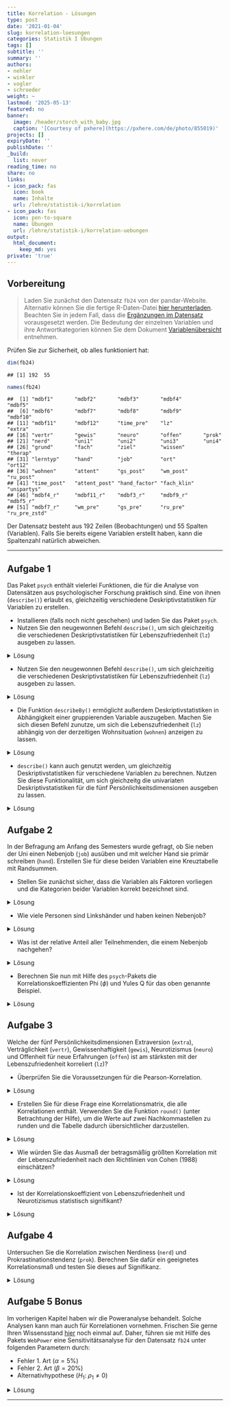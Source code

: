 ```yaml
---
title: Korrelation - Lösungen
type: post
date: '2021-01-04'
slug: korrelation-loesungen
categories: Statistik I Übungen
tags: []
subtitle: ''
summary: ''
authors:
- nehler
- winkler
- vogler
- schroeder
weight: ~
lastmod: '2025-05-13'
featured: no
banner:
  image: /header/storch_with_baby.jpg
  caption: '[Courtesy of pxhere](https://pxhere.com/de/photo/855019)'
projects: []
expiryDate: ''
publishDate: ''
_build:
  list: never
reading_time: no
share: no
links:
- icon_pack: fas
  icon: book
  name: Inhalte
  url: /lehre/statistik-i/korrelation
- icon_pack: fas
  icon: pen-to-square
  name: Übungen
  url: /lehre/statistik-i/korrelation-uebungen
output:
  html_document:
    keep_md: yes
private: 'true'
---
```




## Vorbereitung



> Laden Sie zunächst den Datensatz `fb24` von der pandar-Website. Alternativ können Sie die fertige R-Daten-Datei [<i class="fas fa-download"></i> hier herunterladen](/daten/fb24.rda). Beachten Sie in jedem Fall, dass die [Ergänzungen im Datensatz](/lehre/statistik-i/korrelation/#prep) vorausgesetzt werden. Die Bedeutung der einzelnen Variablen und ihre Antwortkategorien können Sie dem Dokument [Variablenübersicht](/lehre/statistik-i/variablen.pdf) entnehmen.

Prüfen Sie zur Sicherheit, ob alles funktioniert hat: 


```r
dim(fb24)
```

```
## [1] 192  55
```

```r
names(fb24)
```

```
##  [1] "mdbf1"       "mdbf2"       "mdbf3"       "mdbf4"       "mdbf5"      
##  [6] "mdbf6"       "mdbf7"       "mdbf8"       "mdbf9"       "mdbf10"     
## [11] "mdbf11"      "mdbf12"      "time_pre"    "lz"          "extra"      
## [16] "vertr"       "gewis"       "neuro"       "offen"       "prok"       
## [21] "nerd"        "uni1"        "uni2"        "uni3"        "uni4"       
## [26] "grund"       "fach"        "ziel"        "wissen"      "therap"     
## [31] "lerntyp"     "hand"        "job"         "ort"         "ort12"      
## [36] "wohnen"      "attent"      "gs_post"     "wm_post"     "ru_post"    
## [41] "time_post"   "attent_post" "hand_factor" "fach_klin"   "unipartys"  
## [46] "mdbf4_r"     "mdbf11_r"    "mdbf3_r"     "mdbf9_r"     "mdbf5_r"    
## [51] "mdbf7_r"     "wm_pre"      "gs_pre"      "ru_pre"      "ru_pre_zstd"
```

Der Datensatz besteht aus 192 Zeilen (Beobachtungen) und 55 Spalten (Variablen). Falls Sie bereits eigene Variablen erstellt haben, kann die Spaltenzahl natürlich abweichen.


***

## Aufgabe 1

Das Paket `psych` enthält vielerlei Funktionen, die für die Analyse von Datensätzen aus psychologischer Forschung praktisch sind. Eine von ihnen (`describe()`) erlaubt es, gleichzeitig verschiedene Deskriptivstatistiken für Variablen zu erstellen.

  * Installieren (falls noch nicht geschehen) und laden Sie das Paket `psych`.
  * Nutzen Sie den neugewonnen Befehl `describe()`, um sich gleichzeitig die verschiedenen Deskriptivstatistiken für Lebenszufriedenheit (`lz`) ausgeben zu lassen.

<details>

<summary>Lösung</summary>


```r
# Paket installieren
install.packages('psych')
```


```r
# Paket laden
library(psych)
```

</details>

-   Nutzen Sie den neugewonnen Befehl `describe()`, um sich gleichzeitig die verschiedenen Deskriptivstatistiken für Lebenszufriedenheit (`lz`) ausgeben zu lassen.

<details>

<summary>Lösung</summary>


```r
describe(fb24$lz)
```

```
##    vars   n mean   sd median trimmed  mad min max range  skew kurtosis   se
## X1    1 191 4.92 1.15      5    4.98 1.19   2   7     5 -0.43    -0.41 0.08
```

</details>

  * Die Funktion `describeBy()` ermöglicht außerdem Deskriptivstatistiken in Abhängigkeit einer gruppierenden Variable auszugeben. Machen Sie sich diesen Befehl zunutze, um sich die Lebenszufriedenheit (`lz`) abhängig von der derzeitigen Wohnsituation (`wohnen`) anzeigen zu lassen.

<details>

<summary>Lösung</summary>


```r
describeBy(fb24$lz, group = fb24$wohnen)
```

```
## 
##  Descriptive statistics by group 
## group: WG
##    vars  n mean   sd median trimmed  mad min max range  skew kurtosis   se
## X1    1 62 5.03 1.09      5    5.06 1.19 2.4   7   4.6 -0.21    -0.55 0.14
## ---------------------------------------------------------------- 
## group: bei Eltern
##    vars  n mean   sd median trimmed  mad min max range  skew kurtosis   se
## X1    1 60 5.06 1.14    5.3    5.15 1.19   2   7     5 -0.67    -0.28 0.15
## ---------------------------------------------------------------- 
## group: alleine
##    vars  n mean   sd median trimmed  mad min max range  skew kurtosis   se
## X1    1 45 4.48 1.27    4.6    4.51 1.48   2 6.8   4.8 -0.17    -0.95 0.19
## ---------------------------------------------------------------- 
## group: sonstiges
##    vars  n mean   sd median trimmed  mad min max range  skew kurtosis  se
## X1    1 22 5.14 0.95      5    5.16 0.89 2.8 6.8     4 -0.23    -0.27 0.2
```

</details>

-   `describe()` kann auch genutzt werden, um gleichzeitig Deskriptivstatistiken für verschiedene Variablen zu berechnen. Nutzen Sie diese Funktionalität, um sich gleichzeitg die univariaten Deskriptivstatistiken für die fünf Persönlichkeitsdimensionen ausgeben zu lassen.

<details>

<summary>Lösung</summary>


```r
describe(fb24[,c("extra","vertr","gewis","neuro","offen")])
```

```
##       vars   n mean   sd median trimmed  mad min max range  skew kurtosis   se
## extra    1 191 3.28 1.02    3.5    3.31 1.48 1.0   5   4.0 -0.28    -0.79 0.07
## vertr    2 191 3.48 0.82    3.5    3.51 0.74 1.0   5   4.0 -0.38     0.11 0.06
## gewis    3 191 3.49 0.89    3.5    3.50 0.74 1.5   5   3.5 -0.13    -0.80 0.06
## neuro    4 191 3.41 0.95    3.5    3.43 0.74 1.0   5   4.0 -0.25    -0.53 0.07
## offen    5 191 3.81 0.98    4.0    3.91 0.74 1.0   5   4.0 -0.80    -0.07 0.07
```

</details>



## Aufgabe 2

In der Befragung am Anfang des Semesters wurde gefragt, ob Sie neben der Uni einen Nebenjob (`job`) ausüben und mit welcher Hand sie primär schreiben (`hand`). Erstellen Sie für diese beiden Variablen eine Kreuztabelle mit Randsummen.

  * Stellen Sie zunächst sicher, dass die Variablen als Faktoren vorliegen und die Kategorien beider Variablen korrekt bezeichnet sind. 
  
<details>

<summary>Lösung</summary>

Zunächst können wir überprüfen, ob die Variablen als Faktor vorliegen.


```r
#Labels
is.factor(fb24$job)
```

```
## [1] TRUE
```

```r
is.factor(fb24$hand)
```

```
## [1] FALSE
```

Wenn Sie die Datensatzvorbereitung aus dem Skript kopiert haben, sollte die Variable `job` bereits ein Faktor sein.
Die Variable `hand` jedoch nicht. Dies müssen wir ändern.


```r
fb24$hand <- factor(fb24$hand,
                    levels = c(1, 2),
                    labels = c("links", "rechts"))
```

Für den Fall, dass die Variable `job` noch nicht als Faktor im Datensatz vorliegt, kann folgender Code durchgeführt werden. Achten Sie aber drauf, dass dieser Befehl auf eine Variable nicht angewendet werden sollte, wenn diese bereits ein Faktor ist. Ansonsten kommt es zu dem Fehler, dass die Variable keine Informationen mehr enthält.


```r
fb24$job <- factor(fb24$job, levels = c(1, 2),
  labels = c('nein', 'ja'))
```

Die Variablen sehen dann folgendermaßen aus.


```r
str(fb24$job)
```

```
##  Factor w/ 2 levels "nein","ja": 2 1 2 1 1 1 1 1 2 2 ...
```

```r
str(fb24$hand)
```

```
##  Factor w/ 2 levels "links","rechts": 1 2 2 2 2 2 2 2 1 2 ...
```

</details>

-   Wie viele Personen sind Linkshänder und haben keinen Nebenjob?

<details>

<summary>Lösung</summary>


```r
# Kreuztabelle absolut
tab <- table(fb24$hand, fb24$job)
addmargins(tab)
```

```
##         
##          nein  ja Sum
##   links    13  10  23
##   rechts  108  56 164
##   Sum     121  66 187
```

13 Personen schreiben primär mit der linken Hand und haben keinen Nebenjob.

</details>

-   Was ist der relative Anteil aller Teilnehmenden, die einem Nebenjob nachgehen?

<details>

<summary>Lösung</summary>


```r
# Relative Häufigkeiten, mit Randsummen
addmargins(prop.table(tab))
```

```
##         
##                nein         ja        Sum
##   links  0.06951872 0.05347594 0.12299465
##   rechts 0.57754011 0.29946524 0.87700535
##   Sum    0.64705882 0.35294118 1.00000000
```

35.29% aller Teilnehmenden gehen einer Nebentätigkeit nach.

</details>

-   Berechnen Sie nun mit Hilfe des `psych`-Pakets die Korrelationskoeffizienten Phi ($\phi$) und Yules Q für das oben genannte Beispiel.

<details>

<summary>Lösung</summary>


```r
phi(tab, digits = 3)
```

```
## [1] -0.064
```

```r
Yule(tab) |> round(digits = 3) #da die Yule()-Funktion nicht direkt runden kann geben wir das Ergebnis an die round()-Funktion weiter
```

```
## [1] -0.195
```

Beide Koeffizienten sprechen für eine wenn überhaupt schwache Korrelation.

</details>


## Aufgabe 3

Welche der fünf Persönlichkeitsdimensionen Extraversion (`extra`), Verträglichkeit (`vertr`), Gewissenhaftigkeit (`gewis`), Neurotizismus (`neuro`) und Offenheit für neue Erfahrungen (`offen`) ist am stärksten mit der Lebenszufriedenheit korreliert (`lz`)?

  * Überprüfen Sie die Voraussetzungen für die Pearson-Korrelation.


<details>

<summary>Lösung</summary>

**Voraussetzungen Pearson-Korrelation:**

1.  Skalenniveau: intervallskalierte Daten $\rightarrow$ ok\
2.  Linearität: Zusammenhang muss linear sein $\rightarrow$ Grafische überprüfung (Scatterplot)


```r
# Scatterplot
plot(fb24$extra, fb24$lz, 
  xlim = c(0, 6), ylim = c(0, 7), pch = 19)
```

![](/korrelation-loesungen_files/unnamed-chunk-15-1.png)<!-- -->

```r
plot(fb24$vertr, fb24$lz, 
  xlim = c(0, 6), ylim = c(0, 7), pch = 19)
```

![](/korrelation-loesungen_files/unnamed-chunk-15-2.png)<!-- -->

```r
plot(fb24$gewis, fb24$lz, 
  xlim = c(0, 6), ylim = c(0, 7), pch = 19)
```

![](/korrelation-loesungen_files/unnamed-chunk-15-3.png)<!-- -->

```r
plot(fb24$neuro, fb24$lz, 
  xlim = c(0, 6), ylim = c(0, 7), pch = 19)
```

![](/korrelation-loesungen_files/unnamed-chunk-15-4.png)<!-- -->

```r
plot(fb24$offen, fb24$lz, 
  xlim = c(0, 6), ylim = c(0, 7), pch = 19)
```

![](/korrelation-loesungen_files/unnamed-chunk-15-5.png)<!-- -->

Die fünf Scatterplots lassen allesamt auf einen linearen Zusammenhang zwischen den Variablen schließen.

3.  Normalverteilung $\rightarrow$ QQ-Plot, Histogramm oder Shapiro-Wilk-Test


```r
#QQ
qqnorm(fb24$extra)
qqline(fb24$extra)
```

![](/korrelation-loesungen_files/unnamed-chunk-16-1.png)<!-- -->

```r
qqnorm(fb24$vertr)
qqline(fb24$vertr)
```

![](/korrelation-loesungen_files/unnamed-chunk-16-2.png)<!-- -->

```r
qqnorm(fb24$gewis)
qqline(fb24$gewis)
```

![](/korrelation-loesungen_files/unnamed-chunk-16-3.png)<!-- -->

```r
qqnorm(fb24$neuro)
qqline(fb24$neuro)
```

![](/korrelation-loesungen_files/unnamed-chunk-16-4.png)<!-- -->

```r
qqnorm(fb24$offen)
qqline(fb24$offen)
```

![](/korrelation-loesungen_files/unnamed-chunk-16-5.png)<!-- -->

```r
qqnorm(fb24$lz)
qqline(fb24$lz)
```

![](/korrelation-loesungen_files/unnamed-chunk-16-6.png)<!-- -->

```r
#Histogramm
hist(fb24$extra, prob = TRUE, ylim = c(0, 1))
curve(dnorm(x, mean = mean(fb24$extra, na.rm = TRUE), sd = sd(fb24$extra, na.rm = TRUE)), col = "#00618F", add = TRUE)  
```

![](/korrelation-loesungen_files/unnamed-chunk-16-7.png)<!-- -->

```r
hist(fb24$vertr, prob = TRUE, ylim = c(0, 1))
curve(dnorm(x, mean = mean(fb24$vertr, na.rm = TRUE), sd = sd(fb24$vertr, na.rm = TRUE)), col = "#00618F", add = TRUE)  
```

![](/korrelation-loesungen_files/unnamed-chunk-16-8.png)<!-- -->

```r
hist(fb24$gewis, prob = TRUE, ylim = c(0, 1))
curve(dnorm(x, mean = mean(fb24$gewis, na.rm = TRUE), sd = sd(fb24$gewis, na.rm = TRUE)), col = "#00618F", add = TRUE)  
```

![](/korrelation-loesungen_files/unnamed-chunk-16-9.png)<!-- -->

```r
hist(fb24$neuro, prob = TRUE, ylim = c(0, 1))
curve(dnorm(x, mean = mean(fb24$neuro, na.rm = TRUE), sd = sd(fb24$neuro, na.rm = TRUE)), col = "#00618F", add = TRUE)  
```

![](/korrelation-loesungen_files/unnamed-chunk-16-10.png)<!-- -->

```r
hist(fb24$offen, prob = TRUE, ylim = c(0, 1))
curve(dnorm(x, mean = mean(fb24$offen, na.rm = TRUE), sd = sd(fb24$offen, na.rm = TRUE)), col = "#00618F", add = TRUE)  
```

![](/korrelation-loesungen_files/unnamed-chunk-16-11.png)<!-- -->

```r
hist(fb24$lz, prob = TRUE, ylim = c(0, 1))
curve(dnorm(x, mean = mean(fb24$lz, na.rm = TRUE), sd = sd(fb24$lz, na.rm = TRUE)), col = "#00618F", add = TRUE)  
```

![](/korrelation-loesungen_files/unnamed-chunk-16-12.png)<!-- -->

```r
#Shapiro
shapiro.test(fb24$extra)
```

```
## 
## 	Shapiro-Wilk normality test
## 
## data:  fb24$extra
## W = 0.9514, p-value = 4.187e-06
```

```r
shapiro.test(fb24$vertr)
```

```
## 
## 	Shapiro-Wilk normality test
## 
## data:  fb24$vertr
## W = 0.95457, p-value = 8.51e-06
```

```r
shapiro.test(fb24$gewis)
```

```
## 
## 	Shapiro-Wilk normality test
## 
## data:  fb24$gewis
## W = 0.95223, p-value = 5.029e-06
```

```r
shapiro.test(fb24$neuro)
```

```
## 
## 	Shapiro-Wilk normality test
## 
## data:  fb24$neuro
## W = 0.95921, p-value = 2.523e-05
```

```r
shapiro.test(fb24$offen)
```

```
## 
## 	Shapiro-Wilk normality test
## 
## data:  fb24$offen
## W = 0.90621, p-value = 1.225e-09
```

```r
shapiro.test(fb24$lz)
```

```
## 
## 	Shapiro-Wilk normality test
## 
## data:  fb24$lz
## W = 0.97398, p-value = 0.001257
```

$p < \alpha$ $\rightarrow$ H1: Normalverteilung kann für alle Variablen nicht angenommen werden. Somit ist diese Voraussetzung für alle Variablen verletzt. Daher sollten wir fortlaufend die Rangkorrelation nach Spearman nutzen.

</details>

-   Erstellen Sie für diese Frage eine Korrelationsmatrix, die alle Korrelationen enthält. Verwenden Sie die Funktion `round()` (unter Betrachtung der Hilfe), um die Werte auf zwei Nachkommastellen zu runden und die Tabelle dadurch übersichtlicher darzustellen.

<details>
<summary>Lösung</summary>


```r
# Korrelationstabelle erstellen und runden
cor_mat <- round(cor(fb24[,c('lz', 'extra', 'vertr', 'gewis', 'neuro', 'offen')],
                     use = 'pairwise',
                     method = 'spearman'),3)
cor_mat
```

```
##           lz  extra  vertr  gewis  neuro  offen
## lz     1.000  0.408  0.168  0.270 -0.412  0.080
## extra  0.408  1.000  0.147  0.067 -0.337  0.047
## vertr  0.168  0.147  1.000 -0.012 -0.099  0.086
## gewis  0.270  0.067 -0.012  1.000 -0.115 -0.083
## neuro -0.412 -0.337 -0.099 -0.115  1.000  0.028
## offen  0.080  0.047  0.086 -0.083  0.028  1.000
```


</details>

-   Wie würden Sie das Ausmaß der betragsmäßig größten Korrelation mit der Lebenszufriedenheit nach den Richtlinien von Cohen (1988) einschätzen?

<details>

<summary>Lösung</summary>

Die betragsmäßig größte Korrelation mit der Lebenszufriedenheit hat der Neurotizismus. Nach den Richtlinien ist dieser mit 0.27 einem negativen mittleren Effekt, der ungefähr 0.3 beträgt, zuzuordnen.

</details>

-   Ist der Korrelationskoeffizient von Lebenszufriedenheit und Neurotizismus statistisch signifikant?

<details>

<summary>Lösung</summary>


```r
cor.test(fb24$lz, fb24$neuro, 
         alternative = "two.sided", 
         method = "spearman",       
         use = "pairwise") 
```

```
## Warning in cor.test.default(fb24$lz, fb24$neuro, alternative = "two.sided", : Kann
## exakten p-Wert bei Bindungen nicht berechnen
```

```
## 
## 	Spearman's rank correlation rho
## 
## data:  fb24$lz and fb24$neuro
## S = 1640303, p-value = 3.038e-09
## alternative hypothesis: true rho is not equal to 0
## sample estimates:
##        rho 
## -0.4124959
```

$p < \alpha$ $\rightarrow$ H1. Die Korrelation ist mit einer Irrtumswahrscheinlichkeit von 5% signifikant von 0 verschieden.

</details>

## Aufgabe 4

Untersuchen Sie die Korrelation zwischen Nerdiness (`nerd`) und Prokrastinationstendenz (`prok`). Berechnen Sie dafür ein geeignetes Korrelationsmaß und testen Sie dieses auf Signifikanz.

<details>

<summary>Lösung</summary>

Um das geeignete Korrelationsmaß zu bestimmen überprüfen wir zunächst die Vorrausetzungen der Pearson-Korrelation:

1.  Skalenniveau: intervallskalierte Daten $\rightarrow$ ok\
2.  Linearität: Zusammenhang muss linear sein $\rightarrow$ Grafische überprüfung (Scatterplot)


```r
# Scatterplot
plot(fb24$nerd, fb24$prok, 
  xlim = c(0, 6), ylim = c(0, 7), pch = 19)
```

![](/korrelation-loesungen_files/unnamed-chunk-19-1.png)<!-- -->

Es ist kein klarer linearer Zusammenhang zwischen `nerd` und `prok` zu erkennen.
Gleichzeitig ist keine andere Art des Zusammenhangs (polynomial, exponentiell etc.) offensichtlich. Daher gehen wir für diese Aufgabe, um im Rahmen des Erstsemester Statistik Praktikums zu bleiben, davon aus dass die Vorraussetzung der Linearität erfüllt ist.  

3.  Normalverteilung $\rightarrow$ QQ-Plot, Histogramm oder Shapiro-Wilk Test


```r
#Car-Paket laden
library(car)
```


```r
#QQ-Plot
qqPlot(fb24$nerd)
```

![](/korrelation-loesungen_files/unnamed-chunk-21-1.png)<!-- -->

```
## [1] 148 192
```

```r
qqPlot(fb24$prok)
```

![](/korrelation-loesungen_files/unnamed-chunk-21-2.png)<!-- -->

```
## [1] 109 169
```

```r
#Histogramm
hist(fb24$nerd, prob = TRUE, ylim = c(0, 1))
curve(dnorm(x, mean = mean(fb24$nerd, na.rm = TRUE), sd = sd(fb24$nerd, na.rm = TRUE)), col = "#00618F", add = TRUE)  
```

![](/korrelation-loesungen_files/unnamed-chunk-21-3.png)<!-- -->

```r
hist(fb24$prok, prob = TRUE, ylim = c(0, 1))
curve(dnorm(x, mean = mean(fb24$prok, na.rm = TRUE), sd = sd(fb24$prok, na.rm = TRUE)), col = "#00618F", add = TRUE)
```

![](/korrelation-loesungen_files/unnamed-chunk-21-4.png)<!-- -->

```r
#Shapiro-Wilk Test
shapiro.test(fb24$nerd) #signifikant
```

```
## 
## 	Shapiro-Wilk normality test
## 
## data:  fb24$nerd
## W = 0.98363, p-value = 0.02579
```

```r
shapiro.test(fb24$prok) #signifikant
```

```
## 
## 	Shapiro-Wilk normality test
## 
## data:  fb24$prok
## W = 0.97531, p-value = 0.001926
```

Auf Basis der zwei graphischen und dem inferenzstatistischen Verfahren kommen wir zum Schluss das beide Variablen nicht normalverteilt vorliegen.

Somit kommen wir zum Schluss das die Spearman-Rangkorrelation hier das richtige Korrelationsmaß ist.



```r
cor.test(fb24$nerd, fb24$prok,
                        alternative = "two.sided",
                        method = "spearman",
                        use = "pairwise")
```

```
## Warning in cor.test.default(fb24$nerd, fb24$prok, alternative = "two.sided", : Kann
## exakten p-Wert bei Bindungen nicht berechnen
```

```
## 
## 	Spearman's rank correlation rho
## 
## data:  fb24$nerd and fb24$prok
## S = 1118997, p-value = 0.7724
## alternative hypothesis: true rho is not equal to 0
## sample estimates:
##        rho 
## 0.02111588
```


```
## Warning in cor.test.default(fb24$nerd, fb24$prok, alternative = "two.sided", : Kann
## exakten p-Wert bei Bindungen nicht berechnen
```

Die Spearman-Rangkorrelation (p = 0.7724483) ist nicht signifikant von 0 verschieden. 

</details>

## Aufgabe 5 Bonus

Im vorherigen Kapitel haben wir die Poweranalyse behandelt. Solche Analysen kann man auch für Korrelationen vornehmen. Frischen Sie gerne Ihren Wissensstand [hier](/lehre/statistik-i/simulation-poweranalyse/) noch einmal auf.
Daher, führen sie mit Hilfe des Pakets `WebPower` eine Sensitivitätsanalyse für den Datensatz `fb24` unter folgenden Parametern durch:

  * Fehler 1. Art ($\alpha = 5\%$)
  * Fehler 2. Art ($\beta = 20\%$)
  * Alternativhypothese ($H_1$: $\rho_1 \neq 0$)
  
<details>

<summary>Lösung</summary>

Bei einer Sensitivitätsanalyse interessiert uns wie stark ein Effekt sein muss damit wir ihn gegeben der Stichprobengröße (n) und $\alpha$-Fehlerniveau mit einer Wahrscheinlichkeit (Power = 1 - $\beta$) finden.
Einfach gesagt, gesucht ist die aufdeckbare Effektstärke.
Außerdem sind Korrelationen ihre eigenen Effektgrößen, daher müssen wir nicht noch etwa Cohens d berechnen.


```r
library(WebPower)
```


```r
wp.correlation(n = nrow(fb24),            
               r = NULL,                  #gesucht
               power = 0.8,               #Power = 1 - Beta
               alternative = "two.sided") #leitet sich aus der H1 ab
```

```
## Power for correlation
## 
##       n         r alpha power
##     192 0.2005028  0.05   0.8
## 
## URL: http://psychstat.org/correlation
```



Gegeben es gibt eine von null verschiedene (signifikante) Pearson-Korrelation muss diese mindestens 0.201 groß sein, damit wir diese mit einer Power von 80%, auf einem $\alpha$-Fehlerniveau von 5% in unserem Datensatz, mit n = 192 finden könnten.

</details>


***

